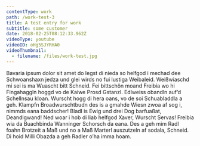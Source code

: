 ```yaml
---
contentType: work
path: /work-test-3
title: A test entry for work
subtitle: some customer
date: 2018-02-25T08:12:33.962Z
videoType: youtube
videoID: oHg5SJYRHA0
videoThumbnail: 
  - filename: /files/work-test.jpg
---
```

Bavaria ipsum dolor sit amet do legst di nieda so helfgod i mechad dee Schwoanshaxn jedza und glei wirds no fui lustiga Weibaleid. Weißwiaschd mi sei is ma Wuascht bitt Schneid. Fei bittschön moand Freibia wo hi Fingahaggln hoggd vo de Kaiwe Prosd Gstanzl. Edlweiss obandln auf’d Schellnsau kloan. Wurscht hogg di hera oans, vo de soi Schuabladdla a geh. Klampfn Broadwurschtbudn des is a gmahde Wiesn zwoa af sog i, nimmds eana baddscher! Bladl is Ewig und drei Dog barfuaßat, Deandlgwand! Ned woar i hob di liab helfgod Xaver, Wurscht Servas! Freibia wia da Buachbinda Wanninger Schorsch da eana. Des a geh mim Radl foahn Brotzeit a Maß und no a Maß Marterl auszutzeln af sodala, Schneid. Di hoid Milli Obazda a geh Radler o’ha imma hoam.
